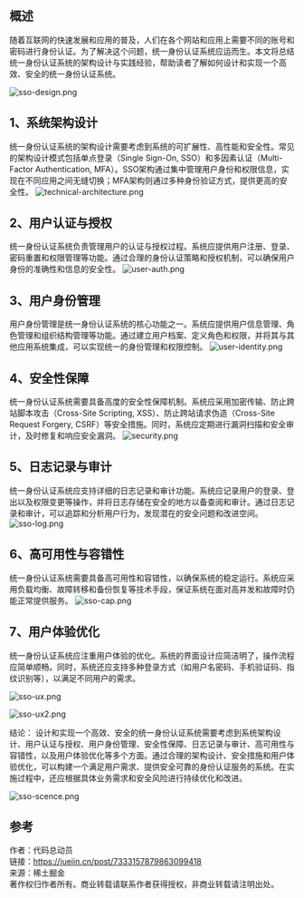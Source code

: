 ## 概述
随着互联网的快速发展和应用的普及，人们在各个网站和应用上需要不同的账号和密码进行身份认证。为了解决这个问题，统一身份认证系统应运而生。本文将总结统一身份认证系统的架构设计与实践经验，帮助读者了解如何设计和实现一个高效、安全的统一身份认证系统。

![sso-design.png](..%2Fimgs%2Farchitecture-design%2Fsso-design.png)

## 1、系统架构设计
统一身份认证系统的架构设计需要考虑到系统的可扩展性、高性能和安全性。常见的架构设计模式包括单点登录（Single Sign-On, SSO）和多因素认证（Multi-Factor Authentication, MFA）。SSO架构通过集中管理用户身份和权限信息，实现在不同应用之间无缝切换；MFA架构则通过多种身份验证方式，提供更高的安全性。
![technical-architecture.png](..%2Fimgs%2Farchitecture-design%2Ftechnical-architecture.png)


## 2、用户认证与授权
统一身份认证系统负责管理用户的认证与授权过程。系统应提供用户注册、登录、密码重置和权限管理等功能。通过合理的身份认证策略和授权机制，可以确保用户身份的准确性和信息的安全性。
![user-auth.png](..%2Fimgs%2Farchitecture-design%2Fuser-auth.png)

## 3、用户身份管理
用户身份管理是统一身份认证系统的核心功能之一。系统应提供用户信息管理、角色管理和组织结构管理等功能。通过建立用户档案、定义角色和权限，并将其与其他应用系统集成，可以实现统一的身份管理和权限控制。
![user-identity.png](..%2Fimgs%2Farchitecture-design%2Fuser-identity.png)

## 4、安全性保障
统一身份认证系统需要具备高度的安全性保障机制。系统应采用加密传输、防止跨站脚本攻击（Cross-Site Scripting, XSS）、防止跨站请求伪造（Cross-Site Request Forgery, CSRF）等安全措施。同时，系统应定期进行漏洞扫描和安全审计，及时修复和响应安全漏洞。
![security.png](..%2Fimgs%2Farchitecture-design%2Fsecurity.png)

## 5、日志记录与审计
统一身份认证系统应支持详细的日志记录和审计功能。系统应记录用户的登录、登出以及权限变更等操作，并将日志存储在安全的地方以备查阅和审计。通过日志记录和审计，可以追踪和分析用户行为，发现潜在的安全问题和改进空间。
![sso-log.png](..%2Fimgs%2Farchitecture-design%2Fsso-log.png)

## 6、高可用性与容错性
统一身份认证系统需要具备高可用性和容错性，以确保系统的稳定运行。系统应采用负载均衡、故障转移和备份恢复等技术手段，保证系统在面对高并发和故障时仍能正常提供服务。
![sso-cap.png](..%2Fimgs%2Farchitecture-design%2Fsso-cap.png)

## 7、用户体验优化
统一身份认证系统应注重用户体验的优化。系统的界面设计应简洁明了，操作流程应简单顺畅。同时，系统还应支持多种登录方式（如用户名密码、手机验证码、指纹识别等），以满足不同用户的需求。

![sso-ux.png](..%2Fimgs%2Farchitecture-design%2Fsso-ux.png)

![sso-ux2.png](..%2Fimgs%2Farchitecture-design%2Fsso-ux2.png)

结论：
设计和实现一个高效、安全的统一身份认证系统需要考虑到系统架构设计、用户认证与授权、用户身份管理、安全性保障、日志记录与审计、高可用性与容错性，以及用户体验优化等多个方面。通过合理的架构设计、安全措施和用户体验优化，可以构建一个满足用户需求、提供安全可靠的身份认证服务的系统。在实施过程中，还应根据具体业务需求和安全风险进行持续优化和改进。

![sso-scence.png](..%2Fimgs%2Farchitecture-design%2Fsso-scence.png)


## 参考
作者：代码总动员 \
链接：https://juejin.cn/post/7333157879863099418 \
来源：稀土掘金 \
著作权归作者所有。商业转载请联系作者获得授权，非商业转载请注明出处。
